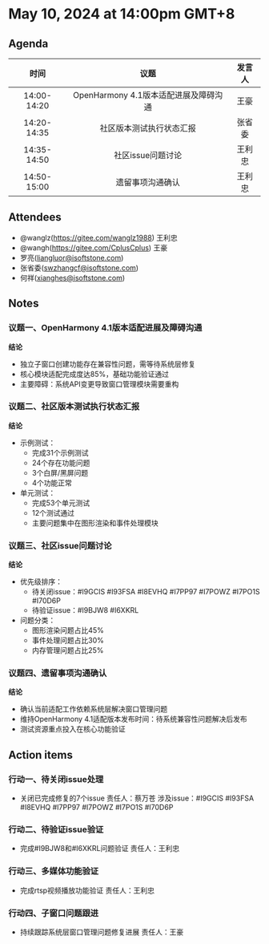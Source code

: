 # May 10, 2024 at 14:00pm GMT+8

## Agenda

|    时间     |                 议题                  | 发言人 |
| :---------: | :-----------------------------------: | :----: |
| 14:00-14:20 | OpenHarmony 4.1版本适配进展及障碍沟通 |  王豪  |
| 14:20-14:35 |       社区版本测试执行状态汇报        | 张省委 |
| 14:35-14:50 |           社区issue问题讨论           | 王利忠 |
| 14:50-15:00 |           遗留事项沟通确认            | 王利忠 |

## Attendees

- @wanglz(https://gitee.com/wanglz1988) 王利忠
- @wangh(https://gitee.com/CplusCplus) 王豪
- 罗亮([liangluor@isoftstone.com](mailto:liangluor@isoftstone.com))
- 张省委([swzhangcf@isoftstone.com](mailto:swzhangcf@isoftstone.com))
- 何祥([xianghes@isoftstone.com](mailto:xianghes@isoftstone.com))

## Notes

### 议题一、OpenHarmony 4.1版本适配进展及障碍沟通

**结论**

- 独立子窗口创建功能存在兼容性问题，需等待系统层修复
- 核心模块适配完成度达85%，基础功能验证通过
- 主要障碍：系统API变更导致窗口管理模块需要重构

### 议题二、社区版本测试执行状态汇报

**结论**

- 示例测试：
  - 完成31个示例测试
  - 24个存在功能问题
  - 3个白屏/黑屏问题
  - 4个功能正常
- 单元测试：
  - 完成53个单元测试
  - 12个测试通过
  - 主要问题集中在图形渲染和事件处理模块

### 议题三、社区issue问题讨论

**结论**

- 优先级排序：
  - 待关闭issue：#I9GCIS #I93FSA #I8EVHQ #I7PP97 #I7POWZ #I7PO1S #I70D6P
  - 待验证issue：#I9BJW8 #I6XKRL
- 问题分类：
  - 图形渲染问题占比45%
  - 事件处理问题占比30%
  - 内存管理问题占比25%

### 议题四、遗留事项沟通确认

**结论**

- 确认当前适配工作依赖系统层解决窗口管理问题
- 维持OpenHarmony 4.1适配版本发布时间：待系统兼容性问题解决后发布
- 测试资源重点投入在核心功能验证

## Action items

### 行动一、待关闭issue处理

- 关闭已完成修复的7个issue 责任人：蔡万苍
  涉及issue：#I9GCIS #I93FSA #I8EVHQ #I7PP97 #I7POWZ #I7PO1S #I70D6P

### 行动二、待验证issue验证

- 完成#I9BJW8和#I6XKRL问题验证 责任人：王利忠

### 行动三、多媒体功能验证

- 完成rtsp视频播放功能验证 责任人：王利忠

### 行动四、子窗口问题跟进

- 持续跟踪系统层窗口管理问题修复进展 责任人：王豪